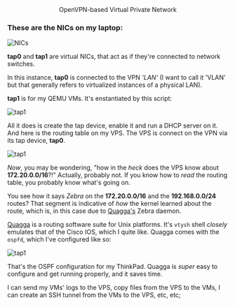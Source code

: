 <center>
OpenVPN-based Virtual Private Network
</center>


### These are the NICs on my laptop:


![NICs](https://www.jer.cx/public/nics.png)


__tap0__ and __tap1__ are virtual NICs, that act as if they're connected
to network switches.

In this instance, __tap0__ is connected to the VPN _'LAN'_
(I want to call it 'VLAN' but that generally refers to virtualized instances
of a physical LAN).

__tap1__ is for my QEMU VMs. It's enstantiated by this script:

![tap1](https://www.jer.cx/public/tap1.png)


All it does is create the tap device, enable it and run a DHCP server on it.
And here is the routing table on my VPS. The VPS is connect on the VPN via its tap device, __tap0__.

![tap1](https://www.jer.cx/public/vps_routes.png)

_Now_, you may be wondering,
"how in the _heck_ does the VPS know about __172.20.0.0/16__?!"
Actually, probably not. If you know how to _read_ the routing table, you probably know what's going on.

You see how it says _Zebra_ on the __172.20.0.0/16__ and the __192.168.0.0/24__ routes?
That segment is indicative of _how_ the kernel learned about the route, which is, in this case
due to [Quagga's](https://www.quagga.net/) Zebra daemon.

[Quagga](https://www.quagga.net/) is a routing software suite for Unix platforms. It's `vtysh`
shell _closely_ emulates that of the Cisco IOS, which I quite like. Quagga comes with the `ospfd`,
which I've configured like so:

![tap1](https://www.jer.cx/public/ospf.png)

That's the OSPF configuration for my ThinkPad.
Quagga is _super_ easy to configure and get running properly,
and it saves time.

I can send my VMs' logs to the VPS, copy files
from the VPS to the VMs, I can create an SSH tunnel from the VMs to the VPS, etc, etc;

